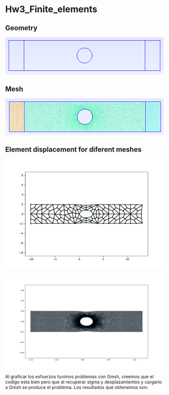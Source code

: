 # Hw3_Finite_elements
## Geometry
![Placa_geo](Placa_geo.png) 
## Mesh
![Placa](Placa.png) 
## Element displacement for diferent meshes
![disp1](Desp.png) 

![disp2](deformada.png) 

Al graficar los esfuerzos tuvimos problemas con Gmsh, creemos que el codigo esta bien pero que al recuperar sigma y desplazamientos y cargarlo a Gmsh se produce el problema. Los resultados que obtenemos son:
